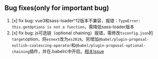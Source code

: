 ## Bug fixes(only for important bug)
1. [x] fix bug: vue3和sass-loader^12版本不兼容，报错：`TypeError: this.getOptions is not a function`，需降低sass-loader版本
2. [x] fix bug: js可选链（optional chaining）报错，需修改`tsconfig.json`的`target`option，将`esnext`改为`es2019`。另增加`@babel/plugin-proposal-nullish-coalescing-operator`和`@babel/plugin-proposal-optional-chaining`插件，并在.babelrc中开启。[相关Issue](https://github.com/webpack/webpack/issues/10227)
